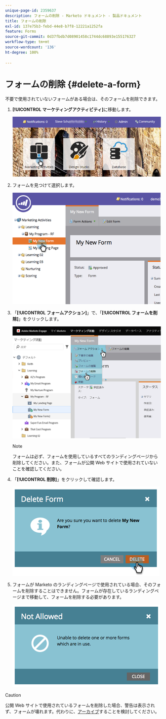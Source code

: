 ```yaml
---
unique-page-id: 2359637
description: フォームの削除 - Marketo ドキュメント - 製品ドキュメント
title: フォームの削除
exl-id: 137e75b3-febd-44e8-b7f8-12221a1252fa
feature: Forms
source-git-commit: 0d37fbdb7d08901458c1744dc68893e155176327
workflow-type: tm+mt
source-wordcount: '136'
ht-degree: 100%

---
```


# フォームの削除 {#delete-a-form}

不要で使用されていないフォームがある場合は、そのフォームを削除できます。

1. **[!UICONTROL マーケティングアクティビティ]**&#x200B;に移動します。

   ![](assets/login-marketing-activities-3.png)

1. フォームを見つけて選択します。

   ![](assets/image2014-9-15-12-3a1-3a18.png)

1. 「**[!UICONTROL フォームアクション]**」で、「**[!UICONTROL フォームを削除]**」をクリックします。

   ![](assets/image2014-9-15-12-3a1-3a27.png)

   >[!NOTE]
   >
   >フォームは必ず、フォームを使用しているすべてのランディングページから削除してください。また、フォームが公開 Web サイトで使用されていないことを確認してください。

1. 「**[!UICONTROL 削除]**」をクリックして確認します。

   ![](assets/image2014-9-15-12-3a1-3a37.png)

1. フォームが Marketo のランディングページで使用されている場合、そのフォームを削除することはできません。フォームが存在しているランディングページまで移動して、フォームを削除する必要があります。

   ![](assets/image2014-9-15-12-3a1-3a44.png)

>[!CAUTION]
>
>公開 Web サイトで使用されているフォームを削除した場合、警告は表示されず、フォームが壊れます。代わりに、[アーカイブ](/help/marketo/product-docs/email-marketing/drip-nurturing/using-stream-content/archive-and-unarchive-stream-content.md)することを検討してください。
